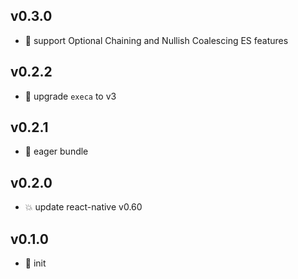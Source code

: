 ## v0.3.0

* 🌱 support Optional Chaining and Nullish Coalescing ES features

## v0.2.2

* 🐞 upgrade `execa` to v3

## v0.2.1

* 🐞 eager bundle

## v0.2.0

* 💥 update react-native v0.60

## v0.1.0

* 🐣 init
